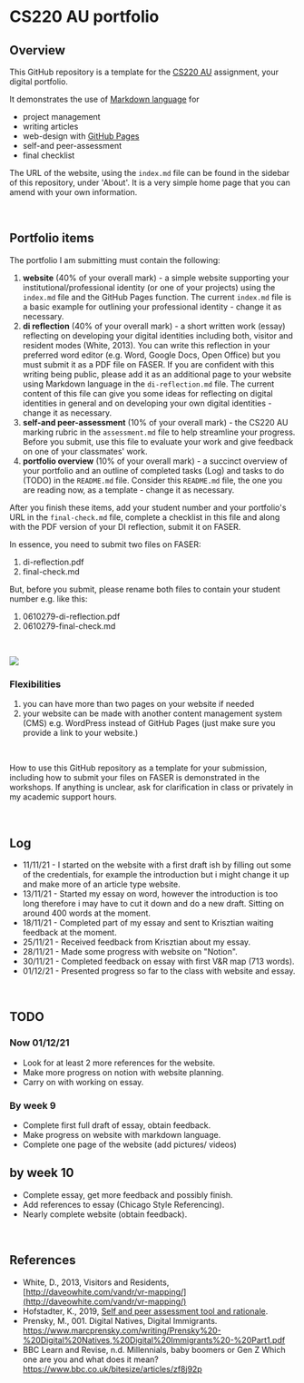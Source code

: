 # CS220 AU portfolio
## Overview
This GitHub repository is a template for the [CS220 AU](https://github.com/krisztian-hofstadter-tedor/CS220-AU-navigating-the-digital-world) assignment, your digital portfolio.

It demonstrates the use of [Markdown language](https://guides.github.com/features/mastering-markdown/) for
- project management
- writing articles
- web-design with [GitHub Pages](https://pages.github.com/)
- self-and peer-assessment
- final checklist 

The URL of the website, using the `index.md` file can be found in the sidebar of this repository, under 'About'. It is a very simple home page that you can amend with your own information.

<br>

## Portfolio items
The portfolio I am submitting must contain the following:

1. **website** (40% of your overall mark) - a simple website supporting your institutional/professional identity (or one of your projects) using the `index.md` file and the GitHub Pages function. The current `index.md` file is a basic example for outlining your professional identity - change it as necessary.
2. **di reflection** (40% of your overall mark) - a short written work (essay) reflecting on developing your digital identities including both, visitor and resident modes (White, 2013). You can write this reflection in your preferred word editor (e.g. Word, Google Docs, Open Office) but you must submit it as a PDF file on FASER. If you are confident with this writing being public, please add it as an additional page to your website using Markdown language in the `di-reflection.md` file. The current content of this file can give you some ideas for reflecting on digital identities in general and on developing your own digital identities - change it as necessary.
3. **self-and peer-assessment** (10% of your overall mark) - the CS220 AU marking rubric in the `assessment.md` file to help streamline your progress. Before you submit, use this file to evaluate your work and give feedback on one of your classmates' work.
4. **portfolio overview** (10% of your overall mark) - a succinct overview of your portfolio and an outline of completed tasks (Log) and tasks to do (TODO) in the `README.md` file. Consider this `README.md` file, the one you are reading now, as a template - change it as necessary.

After you finish these items, add your student number and your portfolio's URL in the `final-check.md` file, complete a checklist in this file and along with the PDF version of your DI reflection, submit it on FASER. 

In essence, you need to submit two files on FASER:

1. di-reflection.pdf
2. final-check.md

But, before you submit, please rename both files to contain your student number e.g. like this:

1. 0610279-di-reflection.pdf
2. 0610279-final-check.md

<br> 

![](assets/img/portfolio-graph.png)


### Flexibilities 
1. you can have more than two pages on your website if needed
2. your website can be made with another content management system (CMS) e.g. WordPress instead of GitHub Pages (just make sure you provide a link to your website.)

<br> 

How to use this GitHub repository as a template for your submission, including how to submit your files on FASER is demonstrated in the workshops. If anything is unclear, ask for clarification in class or privately in my academic support hours. 

<br>

## Log
- 11/11/21 - I started on the website with a first draft ish by filling out some of the credentials, for example the introduction but i might change it up and make more of an article type website.
- 13/11/21 - Started my essay on word, however the introduction is too long therefore i may have to cut it down and do a new draft. Sitting on around 400 words at the moment.
- 18/11/21 - Completed part of my essay and sent to Krisztian waiting feedback at the moment.
- 25/11/21 - Received feedback from Krisztian about my essay.
- 28/11/21 - Made some progress with website on "Notion".
- 30/11/21 - Completed feedback on essay with first V&R map (713 words).
- 01/12/21 - Presented progress so far to the class with website and essay.

<br>

## TODO

### Now 01/12/21
- Look for at least 2 more references for the website.
- Make more progress on notion with website planning.
- Carry on with working on essay.

### By week 9
- Complete first full draft of essay, obtain feedback.
- Make progress on website with markdown language.
- Complete one page of the website (add pictures/ videos)

## by week 10
- Complete essay, get more feedback and possibly finish.
- Add references to essay (Chicago Style Referencing).
- Nearly complete website (obtain feedback).
<br>

## References
- White, D., 2013, Visitors and Residents, [http://daveowhite.com/vandr/vr-mapping/](http://daveowhite.com/vandr/vr-mapping/)
- Hofstadter, K., 2019, [Self and peer assessment tool and rationale](https://khofstadter.com/assets/doc/Hofstadter-2019-self-and-peer-assessment-tool-and-rationale.pdf).
- Prensky, M., 001. Digital Natives, Digital Immigrants. https://www.marcprensky.com/writing/Prensky%20-%20Digital%20Natives,%20Digital%20Immigrants%20-%20Part1.pdf
- BBC Learn and Revise, n.d. Millennials, baby boomers or Gen Z Which one are you and what does it mean? https://www.bbc.co.uk/bitesize/articles/zf8j92p
